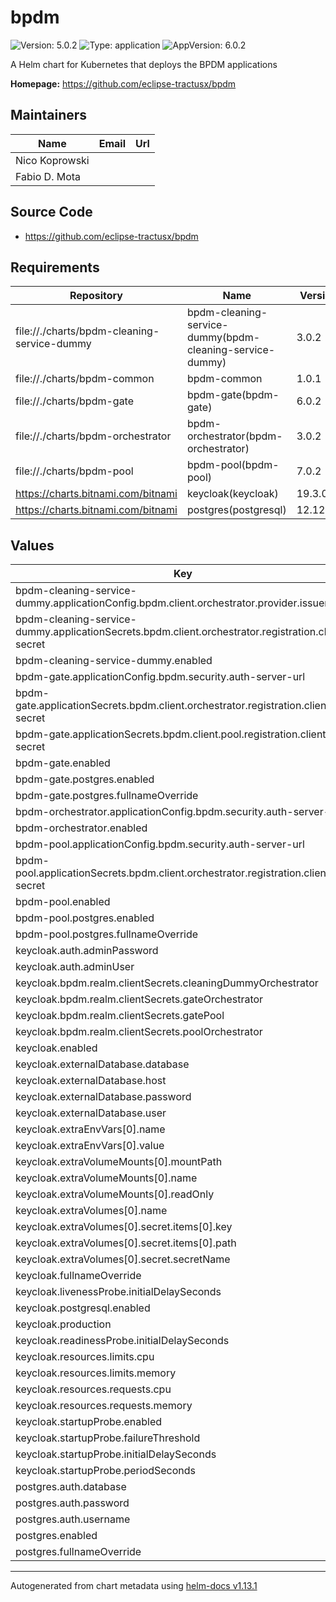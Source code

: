# bpdm

![Version: 5.0.2](https://img.shields.io/badge/Version-5.0.2-informational?style=flat-square) ![Type: application](https://img.shields.io/badge/Type-application-informational?style=flat-square) ![AppVersion: 6.0.2](https://img.shields.io/badge/AppVersion-6.0.2-informational?style=flat-square)

A Helm chart for Kubernetes that deploys the BPDM applications

**Homepage:** <https://github.com/eclipse-tractusx/bpdm>

## Maintainers

| Name | Email | Url |
| ---- | ------ | --- |
| Nico Koprowski |  |  |
| Fabio D. Mota |  |  |

## Source Code

* <https://github.com/eclipse-tractusx/bpdm>

## Requirements

| Repository | Name | Version |
|------------|------|---------|
| file://./charts/bpdm-cleaning-service-dummy | bpdm-cleaning-service-dummy(bpdm-cleaning-service-dummy) | 3.0.2 |
| file://./charts/bpdm-common | bpdm-common | 1.0.1 |
| file://./charts/bpdm-gate | bpdm-gate(bpdm-gate) | 6.0.2 |
| file://./charts/bpdm-orchestrator | bpdm-orchestrator(bpdm-orchestrator) | 3.0.2 |
| file://./charts/bpdm-pool | bpdm-pool(bpdm-pool) | 7.0.2 |
| https://charts.bitnami.com/bitnami | keycloak(keycloak) | 19.3.0 |
| https://charts.bitnami.com/bitnami | postgres(postgresql) | 12.12.10 |

## Values

| Key | Type | Default | Description |
|-----|------|---------|-------------|
| bpdm-cleaning-service-dummy.applicationConfig.bpdm.client.orchestrator.provider.issuer-uri | string | `"http://bpdm-keycloak/realms/CX-Central"` |  |
| bpdm-cleaning-service-dummy.applicationSecrets.bpdm.client.orchestrator.registration.client-secret | string | `"dummy_orch_client_secret"` |  |
| bpdm-cleaning-service-dummy.enabled | bool | `true` |  |
| bpdm-gate.applicationConfig.bpdm.security.auth-server-url | string | `"http://bpdm-keycloak"` |  |
| bpdm-gate.applicationSecrets.bpdm.client.orchestrator.registration.client-secret | string | `"gate_orch_client_secret"` |  |
| bpdm-gate.applicationSecrets.bpdm.client.pool.registration.client-secret | string | `"gate_pool_client_secret"` |  |
| bpdm-gate.enabled | bool | `true` |  |
| bpdm-gate.postgres.enabled | bool | `false` |  |
| bpdm-gate.postgres.fullnameOverride | string | `"bpdm-postgres"` |  |
| bpdm-orchestrator.applicationConfig.bpdm.security.auth-server-url | string | `"http://bpdm-keycloak"` |  |
| bpdm-orchestrator.enabled | bool | `true` |  |
| bpdm-pool.applicationConfig.bpdm.security.auth-server-url | string | `"http://bpdm-keycloak"` |  |
| bpdm-pool.applicationSecrets.bpdm.client.orchestrator.registration.client-secret | string | `"pool_orch_client_secret"` |  |
| bpdm-pool.enabled | bool | `true` |  |
| bpdm-pool.postgres.enabled | bool | `false` |  |
| bpdm-pool.postgres.fullnameOverride | string | `"bpdm-postgres"` |  |
| keycloak.auth.adminPassword | string | `"admin"` |  |
| keycloak.auth.adminUser | string | `"admin"` |  |
| keycloak.bpdm.realm.clientSecrets.cleaningDummyOrchestrator | string | `"dummy_orch_client_secret"` |  |
| keycloak.bpdm.realm.clientSecrets.gateOrchestrator | string | `"gate_orch_client_secret"` |  |
| keycloak.bpdm.realm.clientSecrets.gatePool | string | `"gate_pool_client_secret"` |  |
| keycloak.bpdm.realm.clientSecrets.poolOrchestrator | string | `"pool_orch_client_secret"` |  |
| keycloak.enabled | bool | `true` |  |
| keycloak.externalDatabase.database | string | `"bpdm"` |  |
| keycloak.externalDatabase.host | string | `"bpdm-postgres"` |  |
| keycloak.externalDatabase.password | string | `"bpdm"` |  |
| keycloak.externalDatabase.user | string | `"bpdm"` |  |
| keycloak.extraEnvVars[0].name | string | `"KEYCLOAK_EXTRA_ARGS"` |  |
| keycloak.extraEnvVars[0].value | string | `"--import-realm"` |  |
| keycloak.extraVolumeMounts[0].mountPath | string | `"/opt/bitnami/keycloak/data/import"` |  |
| keycloak.extraVolumeMounts[0].name | string | `"import"` |  |
| keycloak.extraVolumeMounts[0].readOnly | bool | `true` |  |
| keycloak.extraVolumes[0].name | string | `"import"` |  |
| keycloak.extraVolumes[0].secret.items[0].key | string | `"Cx-Central.json"` |  |
| keycloak.extraVolumes[0].secret.items[0].path | string | `"Cx-Central.json"` |  |
| keycloak.extraVolumes[0].secret.secretName | string | `"bpdm-keycloak-realm"` |  |
| keycloak.fullnameOverride | string | `"bpdm-keycloak"` |  |
| keycloak.livenessProbe.initialDelaySeconds | int | `0` |  |
| keycloak.postgresql.enabled | bool | `false` |  |
| keycloak.production | bool | `false` |  |
| keycloak.readinessProbe.initialDelaySeconds | int | `0` |  |
| keycloak.resources.limits.cpu | string | `"500m"` |  |
| keycloak.resources.limits.memory | string | `"512Mi"` |  |
| keycloak.resources.requests.cpu | string | `"100m"` |  |
| keycloak.resources.requests.memory | string | `"512Mi"` |  |
| keycloak.startupProbe.enabled | bool | `true` |  |
| keycloak.startupProbe.failureThreshold | int | `40` |  |
| keycloak.startupProbe.initialDelaySeconds | int | `60` |  |
| keycloak.startupProbe.periodSeconds | int | `30` |  |
| postgres.auth.database | string | `"bpdm"` |  |
| postgres.auth.password | string | `"bpdm"` |  |
| postgres.auth.username | string | `"bpdm"` |  |
| postgres.enabled | bool | `true` |  |
| postgres.fullnameOverride | string | `"bpdm-postgres"` |  |

----------------------------------------------
Autogenerated from chart metadata using [helm-docs v1.13.1](https://github.com/norwoodj/helm-docs/releases/v1.13.1)
